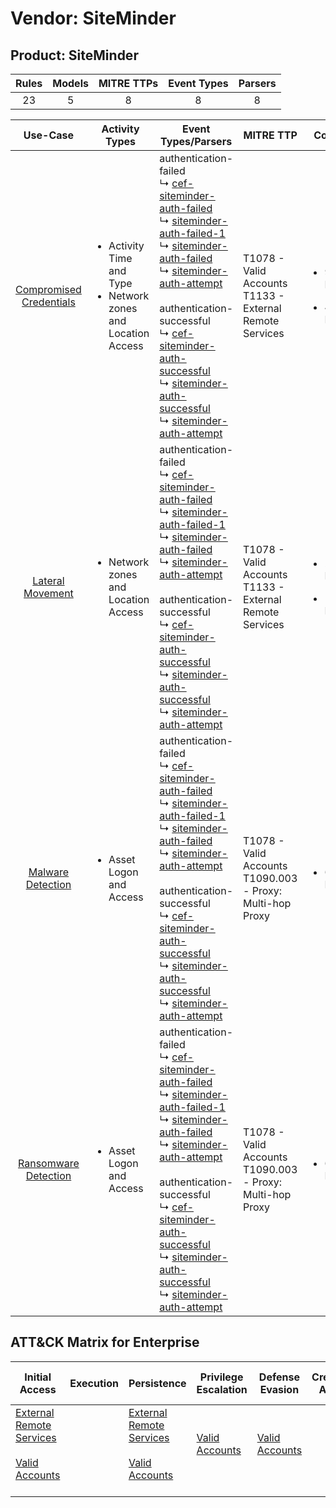 Vendor: SiteMinder
==================
Product: SiteMinder
-------------------
| Rules | Models | MITRE TTPs | Event Types | Parsers |
|:-----:|:------:|:----------:|:-----------:|:-------:|
|  23   |   5    |     8      |      8      |    8    |

|                                 Use-Case                                  | Activity Types                                                                      | Event Types/Parsers                                                                                                                                                                                                                                                                                                                                                                                                                                                                                                                                                                                                                                                                                       | MITRE TTP                                                        | Content                                             |
|:-------------------------------------------------------------------------:| ----------------------------------------------------------------------------------- | --------------------------------------------------------------------------------------------------------------------------------------------------------------------------------------------------------------------------------------------------------------------------------------------------------------------------------------------------------------------------------------------------------------------------------------------------------------------------------------------------------------------------------------------------------------------------------------------------------------------------------------------------------------------------------------------------------- | ---------------------------------------------------------------- | --------------------------------------------------- |
| [Compromised Credentials](../UseCases/usecase_compromised_credentials.md) | <ul><li>Activity Time  and Type</li><li>Network zones and Location Access</li></ul> |  authentication-failed<br> ↳ [cef-siteminder-auth-failed](../Parsers/parserContent_cef-siteminder-auth-failed.md)<br> ↳ [siteminder-auth-failed-1](../Parsers/parserContent_siteminder-auth-failed-1.md)<br> ↳ [siteminder-auth-failed](../Parsers/parserContent_siteminder-auth-failed.md)<br> ↳ [siteminder-auth-attempt](../Parsers/parserContent_siteminder-auth-attempt.md)<br><br> authentication-successful<br> ↳ [cef-siteminder-auth-successful](../Parsers/parserContent_cef-siteminder-auth-successful.md)<br> ↳ [siteminder-auth-successful](../Parsers/parserContent_siteminder-auth-successful.md)<br> ↳ [siteminder-auth-attempt](../Parsers/parserContent_siteminder-auth-attempt.md)<br> | T1078 - Valid Accounts<br>T1133 - External Remote Services<br>   | <ul><li>9 Rules</li></ul><ul><li>4 Models</li></ul> |
|        [Lateral Movement](../UseCases/usecase_lateral_movement.md)        | <ul><li>Network zones and Location Access</li></ul>                                 |  authentication-failed<br> ↳ [cef-siteminder-auth-failed](../Parsers/parserContent_cef-siteminder-auth-failed.md)<br> ↳ [siteminder-auth-failed-1](../Parsers/parserContent_siteminder-auth-failed-1.md)<br> ↳ [siteminder-auth-failed](../Parsers/parserContent_siteminder-auth-failed.md)<br> ↳ [siteminder-auth-attempt](../Parsers/parserContent_siteminder-auth-attempt.md)<br><br> authentication-successful<br> ↳ [cef-siteminder-auth-successful](../Parsers/parserContent_cef-siteminder-auth-successful.md)<br> ↳ [siteminder-auth-successful](../Parsers/parserContent_siteminder-auth-successful.md)<br> ↳ [siteminder-auth-attempt](../Parsers/parserContent_siteminder-auth-attempt.md)<br> | T1078 - Valid Accounts<br>T1133 - External Remote Services<br>   | <ul><li>2 Rules</li></ul><ul><li>1 Models</li></ul> |
|       [Malware Detection](../UseCases/usecase_malware_detection.md)       | <ul><li>Asset Logon and Access</li></ul>                                            |  authentication-failed<br> ↳ [cef-siteminder-auth-failed](../Parsers/parserContent_cef-siteminder-auth-failed.md)<br> ↳ [siteminder-auth-failed-1](../Parsers/parserContent_siteminder-auth-failed-1.md)<br> ↳ [siteminder-auth-failed](../Parsers/parserContent_siteminder-auth-failed.md)<br> ↳ [siteminder-auth-attempt](../Parsers/parserContent_siteminder-auth-attempt.md)<br><br> authentication-successful<br> ↳ [cef-siteminder-auth-successful](../Parsers/parserContent_cef-siteminder-auth-successful.md)<br> ↳ [siteminder-auth-successful](../Parsers/parserContent_siteminder-auth-successful.md)<br> ↳ [siteminder-auth-attempt](../Parsers/parserContent_siteminder-auth-attempt.md)<br> | T1078 - Valid Accounts<br>T1090.003 - Proxy: Multi-hop Proxy<br> | <ul><li>6 Rules</li></ul>                           |
|    [Ransomware Detection](../UseCases/usecase_ransomware_detection.md)    | <ul><li>Asset Logon and Access</li></ul>                                            |  authentication-failed<br> ↳ [cef-siteminder-auth-failed](../Parsers/parserContent_cef-siteminder-auth-failed.md)<br> ↳ [siteminder-auth-failed-1](../Parsers/parserContent_siteminder-auth-failed-1.md)<br> ↳ [siteminder-auth-failed](../Parsers/parserContent_siteminder-auth-failed.md)<br> ↳ [siteminder-auth-attempt](../Parsers/parserContent_siteminder-auth-attempt.md)<br><br> authentication-successful<br> ↳ [cef-siteminder-auth-successful](../Parsers/parserContent_cef-siteminder-auth-successful.md)<br> ↳ [siteminder-auth-successful](../Parsers/parserContent_siteminder-auth-successful.md)<br> ↳ [siteminder-auth-attempt](../Parsers/parserContent_siteminder-auth-attempt.md)<br> | T1078 - Valid Accounts<br>T1090.003 - Proxy: Multi-hop Proxy<br> | <ul><li>6 Rules</li></ul>                           |

ATT&CK Matrix for Enterprise
----------------------------
| Initial Access                                                                                                                                   | Execution | Persistence                                                                                                                                      | Privilege Escalation                                                | Defense Evasion                                                     | Credential Access | Discovery | Lateral Movement | Collection | Command and Control                                                                                                                       | Exfiltration | Impact |
| ------------------------------------------------------------------------------------------------------------------------------------------------ | --------- | ------------------------------------------------------------------------------------------------------------------------------------------------ | ------------------------------------------------------------------- | ------------------------------------------------------------------- | ----------------- | --------- | ---------------- | ---------- | ----------------------------------------------------------------------------------------------------------------------------------------- | ------------ | ------ |
| [External Remote Services](https://attack.mitre.org/techniques/T1133)<br><br>[Valid Accounts](https://attack.mitre.org/techniques/T1078)<br><br> |           | [External Remote Services](https://attack.mitre.org/techniques/T1133)<br><br>[Valid Accounts](https://attack.mitre.org/techniques/T1078)<br><br> | [Valid Accounts](https://attack.mitre.org/techniques/T1078)<br><br> | [Valid Accounts](https://attack.mitre.org/techniques/T1078)<br><br> |                   |           |                  |            | [Proxy: Multi-hop Proxy](https://attack.mitre.org/techniques/T1090/003)<br><br>[Proxy](https://attack.mitre.org/techniques/T1090)<br><br> |              |        |